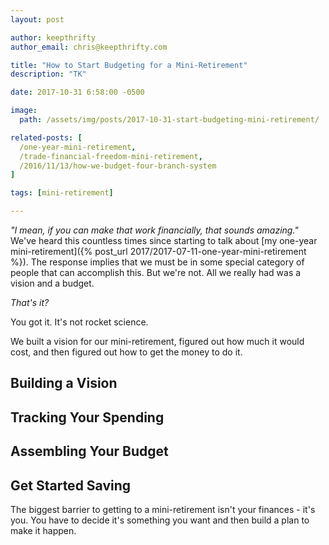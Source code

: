 ```yaml
---
layout: post

author: keepthrifty
author_email: chris@keepthrifty.com

title: "How to Start Budgeting for a Mini-Retirement"
description: "TK"

date: 2017-10-31 6:58:00 -0500

image:
  path: /assets/img/posts/2017-10-31-start-budgeting-mini-retirement/

related-posts: [
  /one-year-mini-retirement,
  /trade-financial-freedom-mini-retirement,
  /2016/11/13/how-we-budget-four-branch-system
]

tags: [mini-retirement]

---
```


_"I mean, if you can make that work financially, that sounds amazing."_ We've heard this countless times since starting to talk about [my one-year mini-retirement]({% post_url 2017/2017-07-11-one-year-mini-retirement %}). The response implies that we must be in some special category of people that can accomplish this. But we're not. All we really had was a vision and a budget.

_That's it?_

You got it. It's not rocket science.

We built a vision for our mini-retirement, figured out how much it would cost, and then figured out how to get the money to do it.

## Building a Vision

## Tracking Your Spending

## Assembling Your Budget

## Get Started Saving

The biggest barrier to getting to a mini-retirement isn't your finances - it's you. You have to decide it's something you want and then build a plan to make it happen.

